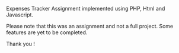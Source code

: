 Expenses Tracker Assignment implemented using PHP, Html and Javascript.

Please note that this was an assignment and not a full project. Some features are yet to be completed.

Thank you !

